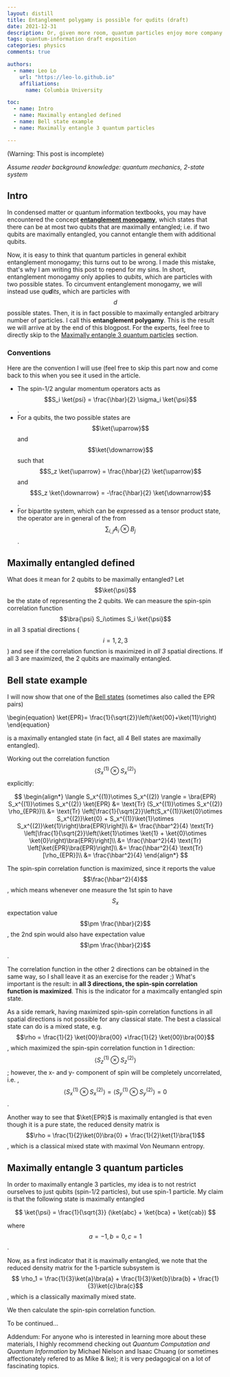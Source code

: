 ```yaml
---
layout: distill
title: Entanglement polygamy is possible for qudits (draft)
date: 2021-12-31
description: Or, given more room, quantum particles enjoy more company.
tags: quantum-information draft exposition
categories: physics
comments: true

authors:
  - name: Leo Lo
    url: "https://leo-lo.github.io"
    affiliations:
      name: Columbia University

toc:
  - name: Intro
  - name: Maximally entangled defined
  - name: Bell state example
  - name: Maximally entangle 3 quantum particles

---
```



(Warning: This post is incomplete)

*Assume reader background knowledge: quantum mechanics, 2-state system*

## Intro

In condensed matter or quantum information textbooks, you may have encountered the concept [**entanglement monogamy**](https://en.wikipedia.org/wiki/Monogamy_of_entanglement), which states that there can be at most two qubits that are maximally entangled; i.e. if two qubits are maximally entangled, you cannot entangle them with additional qubits. 

Now, it is easy to think that quantum particles in general exhibit entanglement monogamy; this turns out to be wrong. I made this mistake, that's why I am writing this post to repend for my sins. In short, entanglement monogamy only applies to *qubits*, which are particles with two possible states. To circumvent entanglement monogamy, we will instead use *qu**d**its*, which are particles with $$d$$ possible states. Then, it is in fact possible to maximally entangled arbitrary number of particles. I call this **entanglement polygamy**. This is the result we will arrive at by the end of this blogpost. For the experts, feel free to directly skip to the [Maximally entangle 3 quantum particles](https://leo-lo.github.io/blog/2021/entanglement-polygamy-distill/#maximally-entangle-3-quantum-particles) section.

### Conventions

Here are the convention I will use (feel free to skip this part now and come back to this when you see it used in the article.

 * The spin-1/2 angular momentum operators acts as $$S_i \ket{psi} = \frac{\hbar}{2} \sigma_i \ket{\psi}$$. 
 * For a qubits, the two possible states are $$\ket{\uparrow}$$ and $$\ket{\downarrow}$$ such that $$S_z \ket{\uparrow} = \frac{\hbar}{2} \ket{\uparrow}$$ and $$S_z \ket{\downarrow} = -\frac{\hbar}{2} \ket{\downarrow}$$. 
 * For bipartite system, which can be expressed as a tensor product state, the operator are in general of the from $$\sum_{i,j} A_i \otimes B_j$$.


## Maximally entangled defined

What does it mean for 2 qubits to be maximally entangled? Let $$\ket{\psi}$$ be the state of representing the 2 qubits. We can measure the spin-spin correlation function $$\bra{\psi} S_i\otimes S_i \ket{\psi}$$ in all 3 spatial directions ($$i=1,2,3$$) and see if the correlation function is maximized in *all 3* spatial directions. If all 3 are maximized, the 2 qubits are maximally entangled.


## Bell state example

I will now show that one of the [Bell states](https://en.wikipedia.org/wiki/Bell_state) (sometimes also called the EPR pairs)

\begin{equation}
\ket{EPR}= \frac{1}{\sqrt{2}}\left(\ket{00}+\ket{11}\right)
\end{equation}

is a maximally entangled state (in fact, all 4 Bell states are maximally entangled). 

Working out the correlation function $$\langle S_x^{(1)}\otimes S_x^{(2)} \rangle$$ explicitly:

$$
\begin{align*}
\langle S_x^{(1)}\otimes S_x^{(2)} \rangle = \bra{EPR} S_x^{(1)}\otimes S_x^{(2)} \ket{EPR} &= \text{Tr} (S_x^{(1)}\otimes S_x^{(2)} \rho_{EPR})\\
&= \text{Tr} \left[\frac{1}{\sqrt{2}}\left(S_x^{(1)}\ket{0}\otimes S_x^{(2)}\ket{0} + S_x^{(1)}\ket{1}\otimes S_x^{(2)}\ket{1}\right)\bra{EPR}\right]\\
&= \frac{\hbar^2}{4} \text{Tr} \left[\frac{1}{\sqrt{2}}\left(\ket{1}\otimes \ket{1} + \ket{0}\otimes \ket{0}\right)\bra{EPR}\right]\\
&= \frac{\hbar^2}{4} \text{Tr} \left[\ket{EPR}\bra{EPR}\right]\\
&= \frac{\hbar^2}{4} \text{Tr} [\rho_{EPR}]\\
&= \frac{\hbar^2}{4}
\end{align*}
$$

The spin-spin correlation function is maximized, since it reports the value $$\frac{\hbar^2}{4}$$, which means whenever one measure the 1st spin to have $$S_x$$ expectation value $$\pm \frac{\hbar}{2}$$, the 2nd spin would also have expectation value $$\pm \frac{\hbar}{2}$$.

The correlation function in the other 2 directions can be obtained in the same way, so I shall leave it as an exercise for the reader ;) What's important is the result: in **all 3 directions, the spin-spin correlation function is maximized**. This is the indicator for a maximcally entangled spin state.

As a side remark, having maximized spin-spin correlation functions in all spatial directions is not possible for any classical state. The best a classical state can do is a mixed state, e.g. $$\rho = \frac{1}{2} \ket{00}\bra{00} +\frac{1}{2} \ket{00}\bra{00}$$, which maximized the spin-spin correlation function in 1 direction: $$\langle S_z^{(1)}\otimes S_z^{(2)} \rangle$$; however, the x- and y- component of spin will be completely uncorrelated, i.e. , $$\langle S_x^{(1)}\otimes S_x^{(2)} \rangle = \langle S_y^{(1)}\otimes S_y^{(2)} \rangle = 0$$.

Another way to see that $\ket{EPR}$ is maximally entangled is that even though it is a pure state, the reduced density matrix is $$\rho = \frac{1}{2}\ket{0}\bra{0} + \frac{1}{2}\ket{1}\bra{1}$$, which is a classical mixed state with maximal Von Neumann entropy.


## Maximally entangle 3 quantum particles

In order to maximally entangle 3 particles, my idea is to not restrict ourselves to just qubits (spin-1/2 particles), but use spin-1 particle. My claim is that the following state is maximally entangled

$$
\ket{\psi} = \frac{1}{\sqrt{3}} (\ket{abc} + \ket{bca} + \ket{cab})
$$

where $$a=-1, b=0, c=1$$.

Now, as a first indicator that it is maximally entangled, we note that the reduced density matrix for the 1-particle subsystem is $$ \rho_1 =  \frac{1}{3}\ket{a}\bra{a} + \frac{1}{3}\ket{b}\bra{b} + \frac{1}{3}\ket{c}\bra{c}$$, which is a classically maximally mixed state. 

We then calculate the spin-spin correlation function. 

To be continued...










Addendum: For anyone who is interested in learning more about these materials, I highly recommend checking out *Quantum Computation and Quantum Information* by Michael Nielson and Isaac Chuang (or sometimes affectionately refered to as Mike & Ike); it is very pedagogical on a lot of fascinating topics. 










